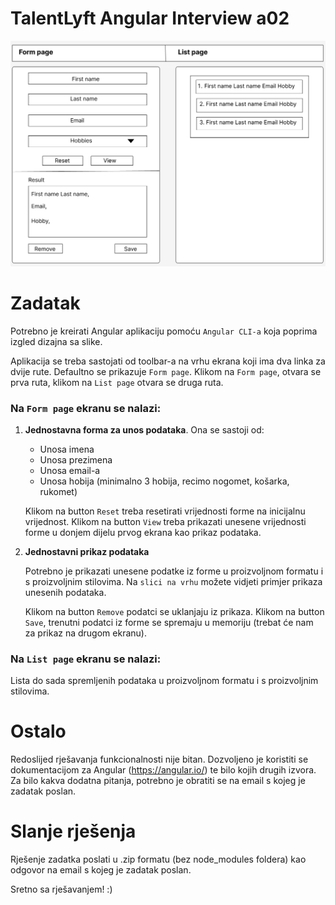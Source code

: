 # TalentLyft Angular Interview a02
![Screenshot](./talentlyft-interview-a02.png)

# Zadatak
Potrebno je kreirati Angular aplikaciju pomoću `Angular CLI-a` koja poprima izgled dizajna sa slike.

Aplikacija se treba sastojati od toolbar-a na vrhu ekrana koji ima dva linka za dvije rute.
Defaultno se prikazuje `Form page`.
Klikom na `Form page`, otvara se prva ruta, klikom na `List page` otvara se druga ruta.

### Na `Form page` ekranu se nalazi:
1) **Jednostavna forma za unos podataka**. Ona se sastoji od:
   - Unosa imena
   - Unosa prezimena
   - Unosa email-a
   - Unosa hobija (minimalno 3 hobija, recimo nogomet, košarka, rukomet)
   
   Klikom na button `Reset` treba resetirati vrijednosti forme na inicijalnu vrijednost.
   Klikom na button `View` treba prikazati unesene vrijednosti forme u donjem dijelu prvog ekrana kao prikaz podataka.

2) **Jednostavni prikaz podataka**

    Potrebno je prikazati unesene podatke iz forme u proizvoljnom formatu i s proizvoljnim stilovima.
    Na `slici na vrhu` možete vidjeti primjer prikaza unesenih podataka.
    
    Klikom na button `Remove` podatci se uklanjaju iz prikaza.
    Klikom na button `Save`, trenutni podatci iz forme se spremaju u memoriju (trebat će nam za prikaz na drugom ekranu).

### Na `List page` ekranu se nalazi:
Lista do sada spremljenih podataka u proizvoljnom formatu i s proizvoljnim stilovima.

# Ostalo

Redoslijed rješavanja funkcionalnosti nije bitan. Dozvoljeno je koristiti se dokumentacijom za Angular (https://angular.io/) te bilo kojih drugih izvora. Za bilo kakva dodatna pitanja, potrebno je obratiti se na email s kojeg je zadatak poslan.

# Slanje rješenja

Rješenje zadatka poslati u .zip formatu (bez node_modules foldera) kao odgovor na email s kojeg je zadatak poslan.

Sretno sa rješavanjem! :)
